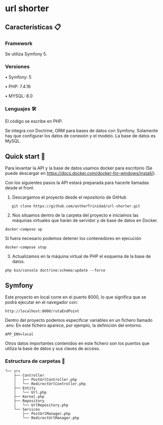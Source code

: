 # url shorter

## Características 📋

### Framework

Se utiliza Symfony 5.

### Versiones

• Symfony: 5

• PHP: 7.4.16

• MYSQL: 8.0

### Lenguajes 🛠️

El código se escribe en PHP.

Se integra con Doctrine, ORM para bases de datos con Symfony. Solamente hay que configurar los datos de conexión y el modelo. La base de datos es MySQL.

## Quick start 🚀

Para levantar la API y la base de datos usamos docker para escritorio (Se puede descargar en https://docs.docker.com/docker-for-windows/install/).

Con los siguientes pasos la API estará preparada para hacerle llamadas desde el front.

1. Descargamos el proyecto desde el repositorio de GitHub

```
   git clone https://github.com/astherTrinidad/url-shorter.git
```

2. Nos situamos dentro de la carpeta del proyecto e iniciamos las máquinas virtuales que harán de servidor y de base de datos en Docker.

```
docker-compose up
```

Si fuera necesario podemos detener los contenedores en ejecución

```
docker-compose stop
```

3. Actualizamos en la máquina virtual de PHP el esquema de la base de datos.

```
php bin/console doctrine:schema:update --force
```

## Symfony

Este proyecto en local corre en el puerto 8000, lo que significa que se podrá ejecutar en el navegador con:

```
http://localhost:8000/rutaEndPoint
```

Dentro del proyecto podemos especificar variables en un fichero llamado .env. En este fichero aparece, por ejemplo, la definición del entorno.

```
APP_ENV=local
```

Otros datos importantes contenidos en este fichero son los puertos que utiliza la base de datos y sus claves de acceso.

### Estructura de carpetas 📁

```
└── src
    ├── Controller
    │   ├── PostUrlController.php
    │   └── RedirectUrlController.php
    ├── Entity
    │   └── Url.php
    ├── Kernel.php
    ├── Repository
    │   └── UrlRepository.php
    └── Services
        ├── PostUrlManager.php
        └── RedirectUrlManager.php
```
